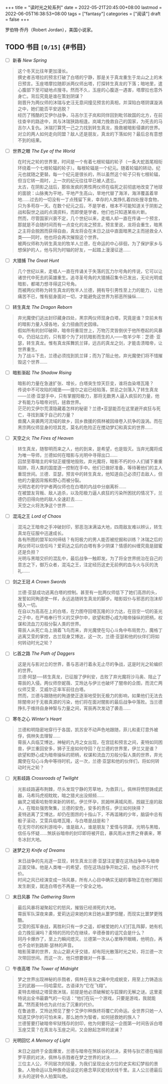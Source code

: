+++
title = "读时光之轮系列"
date = 2022-05-21T20:45:00+08:00
lastmod = 2022-06-05T16:38:53+08:00
tags = ["fantasy"]
categories = ["阅读"]
draft = false
+++

罗伯特·乔丹（Robert Jordan），美国小说家。 <br/>

<!--more-->


## <span class="org-todo todo TODO">TODO</span> 书目 <code>[0/15]</code> {#书目}

-   [ ] 新春  _New Spring_ <br/>

> 这个冬天比往年更加漫长。 <br/>
> 撰史者吉塔拉的预言打破了白塔的宁静，那是关于真龙重生于龙山之上的末日预言。玉座塔摩拉随即派两仪师出塔，打探转生真龙的下落；暗地里，遣心腹部下至可疑地点搜寻。然而不久，玉座的心腹逐一遇害，塔摩拉也意外身亡。背后究竟是谁在策划阴谋？ <br/>
> 刚晋升为两仪师的沐瑞与史汪无意间撞见预言的真相，并深陷白塔阴谋漩涡之中，她们能否平安逃脱？ <br/>
> 经历了残酷的艾伊尔战争，马吉尔王子岚和同伴回到毗邻故国的北方，在前往查辛的路途中，岚与沐瑞狭路相逢。岚竭力挽救自己的国家，为死去的马吉尔人复仇。沐瑞打算凭一己之力找到转生真龙，挽救被暗影侵袭的世界。 <br/>
> 对立的两人如何走向同盟？敌人还是朋友，真龙的下落如何？最后总有意想不到的结果。 <br/>

-   [ ] 世界之眼  _The Eye of the World_ <br/>

> 在时光之轮的世界里，时间是一个有着七根轮辐的轮子（一条大蛇首尾相衔环绕着一个七根轮辐的轮子）。每根轮辐是一个纪元。随着轮辐的转动，纪元也就随之更替。每一个纪元是很长的，所以虽然这个轮子只有七根轮辐，但当它转一周时，上一次的纪元往往早已被人遗忘。 <br/>
> 太古，在阴影之战后，那些发疯的男性两仪师在临死之前彻底地改变了地球的面貌：山脉夷为平地，平地产生高山，旱地代替了海洋，海洋覆盖着旱地……过去的一切没有一丁点残留下来，幸存的人类挣扎着四处搜寻食物，只为多苟存一天。在数个纪元之后，不是学者，根本不可能知道关于阴影之战和裂世之战的点滴资料，而即使是学者，他们也只知道某些片断。 <br/>
> 然而，尽管国家兴衰不定，几个世纪以来，走唱人却一直在传诵一个预言，那就是不会随时间而有一点变化的龙之预言。预言里说，龙将会重生，暗黑之主将会脱困而获得自由，真龙将会在末日之战中直面暗黑之主而拯救全人类——同时，他也将会再次摧毁这个世界。 <br/>
> 被两仪师称为转生真龙的牧羊人兰德，在命运的中心徘徊，为了保护家乡与想保护的人，他与同为时轴的好友，一起踏上漫漫征途…… <br/>

-   [ ] 大猎捕  _The Great Hunt_ <br/>

> 几个世纪以来，走唱人一直在传诵关于失落的瓦力尔号角的传说，它可以让诸世代中死去的英雄重生。追寻圣号角的大猎捕召集令已发出，无论光明或暗影，都竭力想寻得这只号角。 <br/>
> 而被两仪师称为转生真龙的牧羊人兰德，拥有导引男性至上力的能力，让他痛苦不已，惟有挺身面对一切，才能避免这世界为邪恶所操纵…… <br/>

-   [ ] 转生真龙  _The Dragon Reborn_ <br/>

> 弃光魔使们逃出封印藏身四处，黑宗两仪师现身白塔，究竟是谁？空前未有的暗影力量入侵各地，全力扭曲历史因缘。 <br/>
> 假如所有的封印破碎，暗帝将重现世上，万物万灵皆倒伏于他所卷起的风暴中。仍旧站立的，只有那个为了对抗暗影而生的人——牧羊少年：芝德· 亚瑟，转生真龙。惟有真龙挥舞凯兰铎，远古的真龙之剑，才能击溃暗帝，让世界重生。 <br/>
> 为了战斗下去，兰德必须找到凯兰铎；而为了阻止他，弃光魔使们将不惜摧毁这个世界…… <br/>

-   [ ] 暗影渐起  _The Shadow Rising_ <br/>

> 暗影的力量在急速扩张、增长，白塔突生惊天巨变，谁将血染塔瓦隆？ <br/>
> 传说中不可攻陷的城堡——提尔之岩已经陷落，禁忌之剑落入了转生真龙——兰德·亚瑟手中，只有掌握阳极力，那将无数男人逼入疯狂的力量，他才有能力与暗帝对抗，拯救世界。 <br/>
> 茫茫的艾伊尔荒漠隐藏着怎样的秘密？兰德•亚瑟能否在这里避开疯狂与死亡，寻找到属于自己的力量？ <br/>
> 兽魔人突袭两河流域的故乡，回乡救援的佩林被因缘卷入抗争的漩涡。而在黑宗两仪师显身的坦其克，莫名的危险正在搅动梦幻和真实的世界…… <br/>

-   [ ] 天空之火  _The Fires of Heaven_ <br/>

> 转生真龙，随黎明而来之人，他的到来，是希望，也是毁灭。当弃光魔将成为唯一导师，兰德如何在暗影与光明中寻得出口…… <br/>
> 囚禁至尊暗主的牢狱正缓慢地毁败。弃光魔将，暗影不朽的仆人们铺下重重陷阱，将人类的国度逐一控制在手中。他们已做好准备，等待著他们的主人重现世间。兰德．亚瑟，预言中的转生真龙，他知道自己必须打击敌人，但他的力量因背叛和野心而被分裂。 <br/>
> 光明古老的守护者两仪师也在白塔的内战中分崩离析…… <br/>
> 在被盟友背叛、敌人追杀，以及阳极力逼人疯狂的污染所困扰的情况下，兰德仍旧得向他的敌人全速赶去…… <br/>
> 天空之火将洗净这个世界…… <br/>

-   [ ] 混沌之王  _Lord of Chaos_ <br/>

> 混沌之王暗帝之手冲破封印，邪恶泡沫满溢大地，四周敌友难以辨认，转生真龙在征服中迅速成长。 <br/>
> 各有所图的盟军如何缔结？有阳极力的男人能否被挖掘和训练？沐瑞之后的两仪师可以信任吗？爱莉达之后的白塔有多少阴谋？情感的纠缠究竟是甜蜜还是负担？ <br/>
> 光明与黑暗交织的混乱中，最后战争一触即发。为了将全世界统治在自己的意志之下，御万众者，混沌之王，注定经历这史无前例的血与火与灰的洗礼…… <br/>

-   [ ] 剑之王冠  _A Crown Swords_ <br/>

> 兰德·亚瑟成功逃离白塔的控制。甚至有一批两仪师低下了她们高昂的头，发誓如同殉道使一样，永远追随转生真龙的脚步。暗影奴仆与邪恶的泡沫却侵入一切。 <br/>
> 在自以为高高在上的白塔，在力图夺回塔瓦隆的沙力达，在目空一切的圣光之子中，在严格奉行节义的艾伊尔中，欲望和野心成为暗帝操纵的把柄，权谋和流血刀刃般分裂人类的世界。 <br/>
> 霄辰人从死亡岛上骑着飞鸟而来，弃光魔使在勾心斗角中布局势力，魔格丁逃离艾雯的掌控，古兰现身艾博达，这一次，兰德·亚瑟和他的伙伴们将如何转动时光之轮？ <br/>

-   [ ] 匕首之路  _The Path of Daggers_ <br/>

> 这是光与影对立的世界，善与恶进行着永无止尽的争战，这是时光之轮编织的世界。 <br/>
> 兰德·阿瑟──转生真龙，已征服了伊利安，击败了弃光魔将沙马奥、阻止了霄辰的入侵。两仪师奈妮薇、艾玲达与伊兰也破坏了闇帝的企图，而流亡两仪师艾雯．艾威尔正率军前往白塔。 <br/>
> 然而，兰德与跟随他的殉道使正逐渐地受到无极力的影响，如果他们无法去除闇帝对于无极真源的污染，他们将在面对闇影的最后战争中落败。当兰德挣扎于维持自身神智与力量之间，宵辰再次发动了袭击…… <br/>

-   [ ] 寒冬之心  _Winter's Heart_ <br/>

> 兰德和明隐密地穿行于各国，凯苏安不动声色地跟随，菲儿和麦玎意外被俘，佩林失去理智…… <br/>
> 霄辰人兵临艾博达，神秘的九月之女出现，在宫廷和预言之间，麦特如同困兽，伊兰重回安多，狮子王座如何夺回？在兰德的世界里，伊兰又是谁？ <br/>
> 欲望和野心成为暗帝操纵的把柄，权谋和流血刀刃般分裂人类的世界，弃光魔使在勾心斗角中等待时机，这一次，兰德·亚瑟和他的伙伴们，将如何转动时光之轮？ <br/>

-   [ ] 光影歧路  _Crossroads of Twilight_ <br/>

> 光影歧路遍布荆棘，尽头发现宁静的芳草地，为救菲儿，佩林将愤怒铸成武器，马希玛虎视眈眈，暗之猎犬出没频频…… <br/>
> 幽灵之城索哈勃带来新的转机，伊兰怀孕，凯姆林满城风雨，觊觎王座的敌人，在暗处强势聚集，兰德的安危，安多的责任，伊兰如何抉择？ <br/>
> 麦特逃离了艾博达，却仍在图昂的十指山下，不再滥赌的少年，脑袋中总有骰子滚动，艾雯兵临塔瓦隆，与白塔是战是和？ <br/>
> 在无穷尽的权利游戏中，谁是敌人，谁是朋友？爱情与阴谋，光明与黑暗，信任与怀疑……煞妖谷暗帝的封印即将被开启，暴风雨从世界之脊袭来，寒冬冰封大地。 <br/>

-   [ ] 迷梦之刃  _Knife of Dreams_ <br/>

> 末日战争的先兆逐一显现，转生真龙兰德·亚瑟注定要在这场战争中与暗帝正面交锋。他是人类唯一的希望，但在这场战争开始之前，他必须不计代价。 <br/>
> 时间之风已经演变成一场风暴，所有人心目中确实无疑的事物正在他们眼前发生剧变，就连白塔也不再是一个安全之地。 <br/>

-   [ ] 末日风暴  _The Gathering Storm_ <br/>

> 最后风暴将凝聚起它的怒风，摧毁已经濒死的大地。 <br/>
> 霄辰军队深夜来袭，爱莉达迎来她的末日她从噩梦惊醒，而现实比噩梦更残酷。 <br/>
> 艾雯的孤军奋战，离胜利只有一步之遥，却被爱她的人们打乱阵脚，她有机会力挽狂澜吗？麦特的历险仍在继续，辛德泰普的诅咒会是什么？ <br/>
> 珂丹卡爆炸了，至上力瞬间熄灭。兰德第一次从心里睁开眼睛，他明白，再也不会听到路斯·瑟林的声音。 <br/>
> 暗影笼罩的世界，龙山之巅犬牙交错，却有阳光散落时光之轮，将兰德一次次带回世间。而这一次，他只想要做对一件事…… <br/>

-   [ ] 午夜高塔  _The Tower of Midnight_ <br/>

> 梦之世界出现神秘的杀戮者，佩林在丧友之痛中完成蜕变，用至上力铸造出王的武器——玛哈雷尼。古语译为“它在飞翔”。 <br/>
> 麦特去根结之塔营救沐瑞，前提是他必须破解蛇与狐狸的无解之谜。这里麦特说出全书最霸气的一句话：“他们在玩一个游戏，只要是游戏，我就能赢。”然而麦特也为此付出了沉重的代价。 <br/>
> 在鲁迪恩，艾玲达预见了整个艾伊尔种族终将覆亡的命运。全世界只她一人知道艾伊尔的可怕未来，那么她作为智者，如何拯救她的族人？ <br/>
> 兰德誓要打破暗帝牢狱残存的封印，他为何要将这一企图第一时间告诉白塔玉座艾雯？在真龙与玉座之间，又会掀起怎样的波澜？ <br/>

-   [ ] 光明回忆  _A Memory of Light_ <br/>

> 末日之战终于全面爆发，兰德与暗帝在煞妖谷的对决，麦特与狄芒德在梅丽罗平原的对决，佩林与杀戮者在梦之世界的对决…… <br/>
> 三位主人公，不同层次的较量，为我们呈现出全方位的史实和幻梦般的景象。人物命运以及种族命运设定的悬念草灰蛇线伏线千里。主人公兰德最后关头的逆转令人拍案叫绝。 <br/>